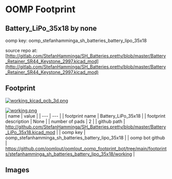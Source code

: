 # OOMP Footprint  
## Battery_LiPo_35x18  by none  
  
oomp key: oomp_stefanhamminga_sh_batteries_battery_lipo_35x18  
  
source repo at: [http://gitlab.com/StefanHamminga/SH_Batteries.pretty/blob/master/Battery_Retainer_SR44_Keystone_2997.kicad_mod](http://gitlab.com/StefanHamminga/SH_Batteries.pretty/blob/master/Battery_Retainer_SR44_Keystone_2997.kicad_mod)  
## Footprint  
  
[![working_kicad_pcb_3d.png](working_kicad_pcb_3d_600.png)](working_kicad_pcb_3d.png)  
  
[![working.png](working_600.png)](working.png)  
| name | value | 
| --- | --- | 
| footprint name | Battery_LiPo_35x18 | 
| footprint description | None | 
| number of pads | 2 | 
| github path | http://github.com/StefanHamminga/SH_Batteries.pretty/blob/master/Battery_LiPo_35x18.kicad_mod | 
| oomp key | oomp_stefanhamminga_sh_batteries_battery_lipo_35x18 | 
| oomp bot github | https://github.com/oomlout/oomlout_oomp_footprint_bot/tree/main/footprints/stefanhamminga_sh_batteries_battery_lipo_35x18/working | 
## Images  

